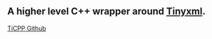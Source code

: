 ## A higher level C++ wrapper around [Tinyxml](https://sourceforge.net/projects/tinyxml).

[TiCPP Github](https://github.com/wxFormBuilder/ticpp)
